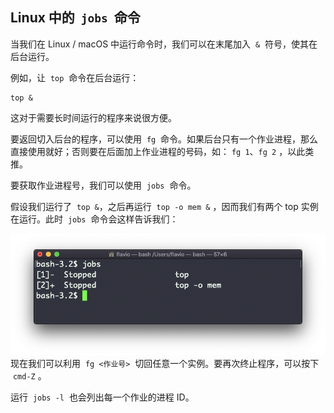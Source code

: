 ## Linux 中的  `jobs`  命令

当我们在 Linux / macOS 中运行命令时，我们可以在末尾加入  `&`  符号，使其在后台运行。

例如，让  `top`  命令在后台运行：

```
top &
```

这对于需要长时间运行的程序来说很方便。

要返回切入后台的程序，可以使用  `fg`  命令。如果后台只有一个作业进程，那么直接使用就好；否则要在后面加上作业进程的号码，如： `fg 1`、`fg 2` ，以此类推。

要获取作业进程号，我们可以使用  `jobs`  命令。

假设我们运行了  `top &`，之后再运行  `top -o mem &` ，因而我们有两个 top 实例在运行。此时  `jobs`  命令会这样告诉我们：

![alt text](image-61.png)
现在我们可以利用  `fg <作业号>`  切回任意一个实例。要再次终止程序，可以按下  `cmd-Z` 。

运行  `jobs -l`  也会列出每一个作业的进程 ID。
